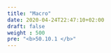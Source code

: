 ```yaml
---
title: "Macro"
date: 2020-04-24T22:47:10+02:00
draft: false
weight : 500
pre: "<b>50.10.1 </b>"
--- 
```

